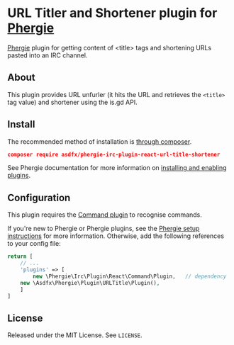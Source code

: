 # URL Titler and Shortener plugin for [Phergie](http://github.com/phergie/phergie-irc-bot-react/)

[Phergie](http://github.com/phergie/phergie-irc-bot-react/) plugin for getting content of &lt;title> tags and shortening URLs pasted into an IRC channel.

## About
This plugin provides URL unfurler (it hits the URL and retrieves the `<title>` tag value) and shortener using the is.gd API.

## Install

The recommended method of installation is [through composer](http://getcomposer.org).

```JSON
composer require asdfx/phergie-irc-plugin-react-url-title-shortener
```

See Phergie documentation for more information on
[installing and enabling plugins](https://github.com/phergie/phergie-irc-bot-react/wiki/Usage#plugins).

## Configuration

This plugin requires the [Command plugin](https://github.com/phergie/phergie-irc-plugin-react-command) to recognise commands.

If you're new to Phergie or Phergie plugins, see the [Phergie setup instructions](https://github.com/phergie/phergie-irc-bot-react/wiki/Usage#configuration)
for more information.  Otherwise, add the following references to your config file:

```php
return [
    // ...
    'plugins' => [
        new \Phergie\Irc\Plugin\React\Command\Plugin,   // dependency
	new \Asdfx\Phergie\Plugin\URLTitle\Plugin(),
    ]
]
```
## License

Released under the MIT License. See `LICENSE`.

